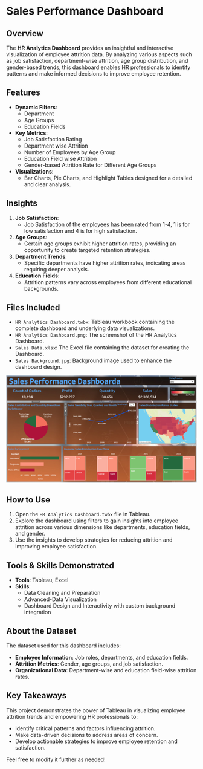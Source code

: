 # Sales Performance Dashboard

## Overview
The **HR Analytics Dashboard** provides an insightful and interactive visualization of employee attrition data. By analyzing various aspects such as job satisfaction, department-wise attrition, age group distribution, and gender-based trends, this dashboard enables HR professionals to identify patterns and make informed decisions to improve employee retention.

## Features
- **Dynamic Filters**:
  - Department
  - Age Groups
  - Education Fields
- **Key Metrics**:
  - Job Satisfaction Rating
  - Department wise Attrition
  - Number of Employees by Age Group
  - Education Field wise Attrition
  - Gender-based Attrition Rate for Different Age Groups
- **Visualizations**:
  - Bar Charts, Pie Charts, and Highlight Tables designed for a detailed and clear analysis.

## Insights
1. **Job Satisfaction**:
   - Job Satisfaction of the employees has been rated from 1-4, 1 is for low satisfaction and 4 is for high satisfaction.
2. **Age Groups**:
   - Certain age groups exhibit higher attrition rates, providing an opportunity to create targeted retention strategies.
3. **Department Trends**:
   - Specific departments have higher attrition rates, indicating areas requiring deeper analysis.
4. **Education Fields**:
   - Attrition patterns vary across employees from different educational backgrounds.

## Files Included
- `HR Analytics Dashboard.twbx`: Tableau workbook containing the complete dashboard and underlying data visualizations.
- `HR Analytics Dashboard.png`: The screenshot of the HR Analytics Dashboard.
- `Sales Data.xlsx`: The Excel file containing the dataset for creating the Dashboard.
- `Sales Background.jpg`: Background image used to enhance the dashboard design.

![screenshot](https://github.com/sumanthsadala/Sales-Performance-Dashboard/blob/main/Sales%20Performance%20Dashboard.png?raw=true)

## How to Use
1. Open the `HR Analytics Dashboard.twbx` file in Tableau.
2. Explore the dashboard using filters to gain insights into employee attrition across various dimensions like departments, education fields, and gender.
3. Use the insights to develop strategies for reducing attrition and improving employee satisfaction.

## Tools & Skills Demonstrated
- **Tools**: Tableau, Excel
- **Skills**:
  - Data Cleaning and Preparation
  - Advanced-Data Visualization
  - Dashboard Design and Interactivity with custom background integration

## About the Dataset
The dataset used for this dashboard includes:
- **Employee Information**: Job roles, departments, and education fields.
- **Attrition Metrics**: Gender, age groups, and job satisfaction.
- **Organizational Data**: Department-wise and education field-wise attrition rates.

## Key Takeaways
This project demonstrates the power of Tableau in visualizing employee attrition trends and empowering HR professionals to:
- Identify critical patterns and factors influencing attrition.
- Make data-driven decisions to address areas of concern.
- Develop actionable strategies to improve employee retention and satisfaction.



Feel free to modify it further as needed!

